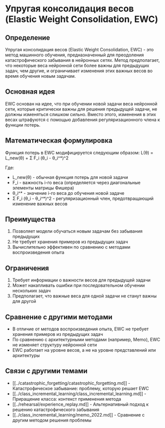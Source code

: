 # Упругая консолидация весов (Elastic Weight Consolidation, EWC)

## Определение

Упругая консолидация весов (Elastic Weight Consolidation, EWC) - это метод машинного обучения, предназначенный для преодоления катастрофического забывания в нейронных сетях. Метод предполагает, что некоторые веса нейронной сети более важны для предыдущих задач, чем другие, и ограничивает изменения этих важных весов во время обучения новым задачам.

## Основная идея

EWC основан на идее, что при обучении новой задачи веса нейронной сети, которые критически важны для решения предыдущей задачи, не должны изменяться слишком сильно. Вместо этого, изменения в этих весах штрафуются с помощью добавления регуляризационного члена к функции потерь.

## Математическая формулировка

Функция потерь в EWC модифицируется следующим образом:
L(θ) = L_new(θ) + Σ F_i (θ_i - θ_i^*)^2

Где:
- L_new(θ) - обычная функция потерь для новой задачи
- F_i - важность i-го веса (определяется через диагональные элементы матрицы Фишера)
- θ_i^* - значение i-го веса до обучения новой задаче
- Σ F_i (θ_i - θ_i^*)^2 - регуляризационный член, предотвращающий изменение важных весов

## Преимущества

1. Позволяет модели обучаться новым задачам без забывания предыдущих
2. Не требует хранения примеров из предыдущих задач
3. Вычислительно эффективен по сравнению с методами воспроизведения опыта

## Ограничения

1. Требует информации о важности весов для предыдущей задачи
2. Может накапливать ошибки при последовательном обучении нескольких задач
3. Предполагает, что важные веса для одной задачи не станут важны для другой

## Сравнение с другими методами

- В отличие от методов воспроизведения опыта, EWC не требует хранения примеров из предыдущих задач
- По сравнению с архитектурными методами (например, Memo), EWC не изменяет структуру нейронной сети
- EWC работает на уровне весов, а не на уровне представлений или архитектуры

## Связи с другими темами

- [[../catastrophic_forgetting/catastrophic_forgetting.md]] - Катастрофическое забывание: проблему, которую решает EWC
- [[../class_incremental_learning/class_incremental_learning.md]] - Приращение класса: контекст применения метода
- [[../rehearsal/experience_replay.md]] - Альтернативный подход к решению катастрофического забывания
- [[../class_incremental_learning/memo_2022.md]] - Сравнение с другим методом решения проблемы